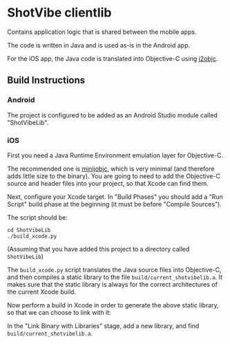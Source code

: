 # ShotVibe clientlib

Contains application logic that is shared between the mobile apps.

The code is written in Java and is used as-is in the Android app.

For the iOS app, the Java code is translated into Objective-C using
[j2objc](https://code.google.com/p/j2objc/).


## Build Instructions

### Android

The project is configured to be added as an Android Studio module called
"ShotVibeLib".

### iOS

First you need a Java Runtime Environment emulation layer for Objective-C.

The recommended one is [minijobjc](https://github.com/shotvibe/minijobjc),
which is very minimal (and therefore adds little size to the binary). You are
going to need to add the Objective-C source and header files into your project,
so that Xcode can find them.

Next, configure your Xcode target. In "Build Phases" you should add a "Run
Script" build phase at the beginning (it must be before "Compile Sources").

The script should be:

    cd ShotVibeLib
    ./build_xcode.py

(Assuming that you have added this project to a directory called `ShotVibeLib`)

The `build_xcode.py` script translates the Java source files into Objective-C,
and then compiles a static library to the file `build/current_shotvibelib.a`.
It makes sure that the static library is always for the correct architectures
of the current Xcode build.

Now perform a build in Xcode in order to generate the above static library, so
that we can choose to link with it:

In the "Link Binary with Libraries" stage, add a new library, and find
`build/current_shotvibelib.a`.
